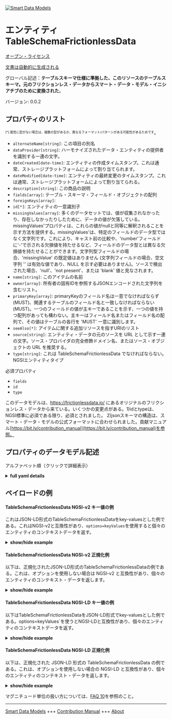 <!-- 10-Header -->    
[![Smart Data Models](https://smartdatamodels.org/wp-content/uploads/2022/01/SmartDataModels_logo.png "Logo")](https://smartdatamodels.org)    
エンティティTableSchemaFrictionlessData    
=================================<!-- /10-Header -->    
<!-- 15-License -->    
[オープン・ライセンス](https://github.com/smart-data-models//dataModel.FrictionlessData/blob/master/TableSchemaFrictionlessData/LICENSE.md)    
[文書は自動的に生成される](https://docs.google.com/presentation/d/e/2PACX-1vTs-Ng5dIAwkg91oTTUdt8ua7woBXhPnwavZ0FxgR8BsAI_Ek3C5q97Nd94HS8KhP-r_quD4H0fgyt3/pub?start=false&loop=false&delayms=3000#slide=id.gb715ace035_0_60)    
<!-- /15-License -->    
<!-- 20-Description -->    
グローバル記述：**テーブルスキーマ仕様に準拠した、このリソースのテーブルスキーマ。元のフリクションレス・データからスマート・データ・モデル・イニシアチブのために変換された**。    
バージョン: 0.0.2    
<!-- /20-Description -->    
<!-- 30-PropertiesList -->    
## プロパティのリスト    
<sup><sub>[*] 属性に型がない場合は、複数の型があるか、異なるフォーマット/パターンがある可能性があるためです</sub></sup>。    
- `alternateName[string]`: この項目の別名  - `dataProvider[string]`: ハーモナイズされたデータ・エンティティの提供者を識別する一連の文字。  - `dateCreated[date-time]`: エンティティの作成タイムスタンプ。これは通常、ストレージプラットフォームによって割り当てられます。  - `dateModified[date-time]`: エンティティの最終変更のタイムスタンプ。これは通常、ストレージプラットフォームによって割り当てられる。  - `description[string]`: この商品の説明  - `fields[array]`: テーブル・スキーマ・フィールド・オブジェクトの配列  - `foreignKeys[array]`:   - `id[*]`: エンティティの一意識別子  - `missingValues[array]`: 多くのデータセットでは、値が収集されなかったり、存在しなかったりしたために、データの値が欠落している。missingValues'プロパティは、これらの値がnullと同等に解釈されることを示す方法を提供する。missingValues'は、特定のフィールドのデータ型ではなく文字列です。これにより、キャスト前の比較や、'number'フィールドに'-'で示される欠損値を持たせるなど、フィールドのデータ型とは異なる欠損値を持たせることができます。文字列型フィールドの場合、'missingValue' の既定値はありません (文字列フィールドの場合、空文字列 '' は有効な値であり、NULL を示す必要はありません)。ソースで検出された場合、'null'、'not present'、または 'blank' 値と見なされます。  - `name[string]`: このアイテムの名前  - `owner[array]`: 所有者の固有IDを参照するJSONエンコードされた文字列を含むリスト。  - `primaryKey[array]`: primaryKeyのフィールド名は一意でなければならず(MUST)、関連するテーブルのフィールド名と一致しなければならない(MUST)。一つのフィールドの値が主キーであることを示す、一つの値を持つ配列があっても構わない。主キーはフィールド名またはフィールド名の配列で、その値はテーブルの各行を 'MUST' 一意に識別します。  - `seeAlso[*]`: アイテムに関する追加リソースを指すURIのリスト  - `source[string]`: エンティティ・データの元のソースを URL として示す一連の文字。ソース・プロバイダの完全修飾ドメイン名、またはソース・オブジェクトの URL を推奨する。  - `type[string]`: これは TableSchemaFrictionlessData でなければならない。NGSIエンティティタイプ  <!-- /30-PropertiesList -->    
<!-- 35-RequiredProperties -->    
必須プロパティ    
- `fields`  - `id`  - `type`  <!-- /35-RequiredProperties -->    
<!-- 40-RequiredProperties -->    
このデータモデルは、https://frictionlessdata.io/ にあるオリジナルのフリクションレス・データから来ている。いくつかの変更点がある。1)idとtypeは、NGSI標準に必須である限り、必須とされました。 2)jsonスキーマの構造は、スマート・データ・モデルの公式フォーマットに合わせられました。貢献マニュアル[https://bit.ly/contribution_manual](https://bit.ly/contribution_manual)を参照。    
<!-- /40-RequiredProperties -->    
<!-- 50-DataModelHeader -->    
## プロパティのデータモデル記述    
アルファベット順（クリックで詳細表示）    
<!-- /50-DataModelHeader -->    
<!-- 60-ModelYaml -->    
<details><summary><strong>full yaml details</strong></summary>      
```yaml    
TableSchemaFrictionlessData:      
  description: 'A Table Schema for this resource, compliant with the Table Schema specification. Converted for Smart Data Models initiative from original frictionless data'      
  properties:      
    alternateName:      
      description: An alternative name for this item      
      type: string      
      x-ngsi:      
        type: Property      
    dataProvider:      
      description: A sequence of characters identifying the provider of the harmonised data entity      
      type: string      
      x-ngsi:      
        type: Property      
    dateCreated:      
      description: Entity creation timestamp. This will usually be allocated by the storage platform      
      format: date-time      
      type: string      
      x-ngsi:      
        type: Property      
    dateModified:      
      description: Timestamp of the last modification of the entity. This will usually be allocated by the storage platform      
      format: date-time      
      type: string      
      x-ngsi:      
        type: Property      
    description:      
      description: A description of this item      
      type: string      
      x-ngsi:      
        type: Property      
    fields:      
      description: An array of Table Schema Field objects      
      items:      
        type: object      
      type: array      
      x-ngsi:      
        type: Property      
    foreignKeys:      
      description: ""      
      items:      
        type: string      
      type: array      
      x-ngsi:      
        type: Property      
    id:      
      anyOf:      
        - description: Identifier format of any NGSI entity      
          maxLength: 256      
          minLength: 1      
          pattern: ^[\w\-\.\{\}\$\+\*\[\]`|~^@!,:\\]+$      
          type: string      
          x-ngsi:      
            type: Property      
        - description: Identifier format of any NGSI entity      
          format: uri      
          type: string      
          x-ngsi:      
            type: Property      
      description: Unique identifier of the entity      
      x-ngsi:      
        type: Property      
    missingValues:      
      description: 'Many datasets arrive with missing data values, either because a value was not collected or it never existed. Missing values may be indicated simply by the value being empty in other cases a special value may have been used e.g. ''-'', ''NaN'', ''0'', ''-9999'' etc.The ''missingValues'' property provides a way to indicate that these values should be interpreted as equivalent to null. The ''missingValues'' are strings rather than being the data type of the particular field. This allows for comparison prior to casting and for fields to have missing value which are not of their type, for example a ''number'' field to have missing values indicated by ''-''.The default value of ''missingValue'' for a non-string type field is the empty string ''''. For string type fields there is no default for ''missingValue'' (for string fields the empty string '''' is a valid value and need not indicate null). Values that when encountered in the source, should be considered as ''null'', ''not present'', or ''blank'' values'      
      items:      
        type: string      
      type: array      
      x-ngsi:      
        type: Property      
    name:      
      description: The name of this item      
      type: string      
      x-ngsi:      
        type: Property      
    owner:      
      description: A List containing a JSON encoded sequence of characters referencing the unique Ids of the owner(s)      
      items:      
        anyOf:      
          - description: Identifier format of any NGSI entity      
            maxLength: 256      
            minLength: 1      
            pattern: ^[\w\-\.\{\}\$\+\*\[\]`|~^@!,:\\]+$      
            type: string      
            x-ngsi:      
              type: Property      
          - description: Identifier format of any NGSI entity      
            format: uri      
            type: string      
            x-ngsi:      
              type: Property      
        description: Unique identifier of the entity      
        x-ngsi:      
          type: Property      
      type: array      
      x-ngsi:      
        type: Property      
    primaryKey:      
      description: 'Field name in the primaryKey ''MUST'' be unique, and ''MUST'' match a field name in the associated table. It is acceptable to have an array with a single value, indicating that the value of a single field is the primary key. A primary key is a field name or an array of field names, whose values ''MUST'' uniquely identify each row in the table'      
      items:      
        type: string      
      minItems: 1      
      type: array      
      x-ngsi:      
        type: Property      
    seeAlso:      
      description: list of uri pointing to additional resources about the item      
      oneOf:      
        - items:      
            format: uri      
            type: string      
          minItems: 1      
          type: array      
        - format: uri      
          type: string      
      x-ngsi:      
        type: Property      
    source:      
      description: 'A sequence of characters giving the original source of the entity data as a URL. Recommended to be the fully qualified domain name of the source provider, or the URL to the source object'      
      type: string      
      x-ngsi:      
        type: Property      
    type:      
      description: it has to be TableSchemaFrictionlessData. NGSI entity type      
      type: string      
      x-ngsi:      
        type: Property      
  required:      
    - fields      
    - id      
    - type      
  type: object      
  x-derived-from: ""      
  x-disclaimer: 'Redistribution and use in source and binary forms, with or without modification, are permitted  provided that the license conditions are met. Copyleft (c) 2022 Contributors to Smart Data Models Program'      
  x-license-url: https://github.com/smart-data-models/dataModel.FrictionlessData/blob/master/TableSchemaFrictionlessData/LICENSE.md      
  x-model-schema: ""      
  x-model-tags: SDG      
  x-version: 0.0.2      
```    
</details>      
<!-- /60-ModelYaml -->    
<!-- 70-MiddleNotes -->    
<!-- /70-MiddleNotes -->    
<!-- 80-Examples -->    
## ペイロードの例    
#### TableSchemaFrictionlessData NGSI-v2 キー値の例    
これはJSON-LD形式のTableSchemaFrictionlessDataをkey-valuesとした例である。これはNGSI-v2と互換性があり、`options=keyValues`を使用すると個々のエンティティのコンテキストデータを返す。    
<details><summary><strong>show/hide example</strong></summary>      
```json  
{  
  "id": "urn:ngsi-ld:TableSchemaFrictionlessData:XVFE:0034",  
  "type": "TableSchemaFrictionlessData",  
  "fields": [  
    {  
      "name": "first_name",  
      "type": "string",  
      "constraints": {  
        "required": true  
      }  
    },  
    {  
      "name": "age",  
      "type": "integer"  
    }  
  ],  
  "primaryKey": [  
    "name"  
  ]  
}  
```  
</details>    
#### TableSchemaFrictionlessData NGSI-v2 正規化例    
以下は、正規化されたJSON-LD形式のTableSchemaFrictionlessDataの例である。これは、オプションを使用しない場合は NGSI-v2 と互換性があり、個々のエンティティのコンテキスト・データを返します。    
<details><summary><strong>show/hide example</strong></summary>      
```json  
{  
  "id": "urn:ngsi-ld:TableSchemaFrictionlessData:XVFE:0034",  
  "type": "TableSchemaFrictionlessData",  
  "fields": {  
    "type": "StructuredValue",  
    "value": [  
      {  
        "name": "first_name",  
        "type": "string",  
        "constraints": {  
          "required": true  
        }  
      },  
      {  
        "name": "age",  
        "type": "integer"  
      }  
    ]  
  },  
  "primaryKey": {  
    "type": "StructuredValue",  
    "value": [  
      "name"  
    ]  
  }  
}  
```  
</details>    
#### TableSchemaFrictionlessData NGSI-LD キー値の例    
以下はTableSchemaFrictionlessDataをJSON-LD形式でkey-valuesとした例である。options=keyValues`を使うとNGSI-LDと互換性があり、個々のエンティティのコンテキストデータを返す。    
<details><summary><strong>show/hide example</strong></summary>      
```json  
{  
  "id": "urn:ngsi-ld:TableSchemaFrictionlessData:XVFE:0034",  
  "type": "TableSchemaFrictionlessData",  
  "fields": [  
    {  
      "name": "first_name",  
      "type": "string",  
      "constraints": {  
        "required": true  
      }  
    },  
    {  
      "name": "age",  
      "type": "integer"  
    }  
  ],  
  "primaryKey": [  
    "name"  
  ],  
  "@context": [  
    "https://raw.githubusercontent.com/smart-data-models/dataModel.FrictionlessData/master/context.jsonld"  
  ]  
}  
```  
</details>    
#### TableSchemaFrictionlessData NGSI-LD 正規化例    
以下は、正規化された JSON-LD 形式の TableSchemaFrictionlessData の例である。これは、オプションを使用しない場合の NGSI-LD と互換性があり、個々のエンティティのコンテキスト・データを返します。    
<details><summary><strong>show/hide example</strong></summary>      
```json  
{  
  "id": "urn:ngsi-ld:TableSchemaFrictionlessData:XVFE:0034",  
  "type": "TableSchemaFrictionlessData",  
  "fields": {  
    "type": "Property",  
    "value": [  
      {  
        "name": "first_name",  
        "type": "string",  
        "constraints": {  
          "required": true  
        }  
      },  
      {  
        "name": "age",  
        "type": "integer"  
      }  
    ]  
  },  
  "primaryKey": {  
    "type": "Property",  
    "value": [  
      "name"  
    ]  
  },  
  "@context": [  
        "https://raw.githubusercontent.com/smart-data-models/dataModel.FrictionlessData/master/context.jsonld"  
    ]  
}  
```  
</details><!-- /80-Examples -->    
<!-- 90-FooterNotes -->    
<!-- /90-FooterNotes -->    
<!-- 95-Units -->    
マグニチュード単位の扱い方については、[FAQ 10](https://smartdatamodels.org/index.php/faqs/)を参照のこと。    
<!-- /95-Units -->    
<!-- 97-LastFooter -->    
---    
[Smart Data Models](https://smartdatamodels.org) +++ [Contribution Manual](https://bit.ly/contribution_manual) +++ [About](https://bit.ly/Introduction_SDM)<!-- /97-LastFooter -->    
